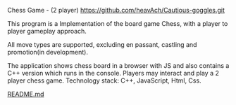 Chess Game - (2 player)
 https://github.com/heavAch/Cautious-goggles.git

This program is a Implementation of the board game Chess, with a player to player gameplay approach. 

All move types are supported, excluding en passant, castling and promotion(in development).

The application shows chess board in a browser with JS and also contains a C++ version which runs in the console. 
Players may interact and play a 2 player chess game. 
Technology stack: C++, JavaScript, Html, Css.


[README.md](https://github.com/heavAch/Cautious-goggles/files/7110127/README.md)
